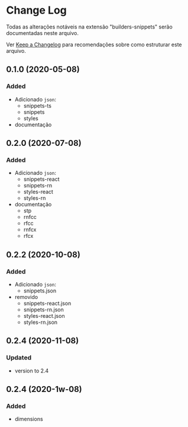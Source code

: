 # Change Log

Todas as alterações notáveis ​​na extensão "builders-snippets" serão documentadas neste arquivo.

Ver [Keep a Changelog](https://keepachangelog.com/pt-BR/1.0.0/) para recomendações sobre como estruturar este arquivo.

<a name="0.0.1"></a>

## 0.1.0 (2020-05-08)
### Added
- Adicionado `json`:
    - snippets-ts
    - snippets
    - styles
- documentação

## 0.2.0 (2020-07-08)
### Added
- Adicionado `json`:
    - snippets-react
    - snippets-rn
    - styles-react
    - styles-rn
- documentação
    - stp
    - rnfcc
    - rfcc
    - rnfcx
    - rfcx

## 0.2.2 (2020-10-08)
### Added
- Adicionado `json`:
    - snippets.json
- removido
    - snippets-react.json
    - snippets-rn.json
    - styles-react.json
    - styles-rn.json

## 0.2.4 (2020-11-08)
### Updated
- version to 2.4

## 0.2.4 (2020-1w-08)
### Added
- dimensions
